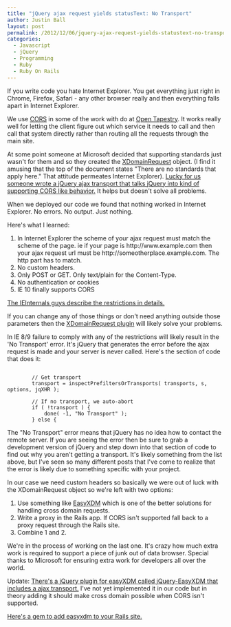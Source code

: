 ```yaml
---
title: "jQuery ajax request yields statusText: No Transport"
author: Justin Ball
layout: post
permalink: /2012/12/06/jquery-ajax-request-yields-statustext-no-transport/
categories:
  - Javascript
  - jQuery
  - Programming
  - Ruby
  - Ruby On Rails
---
```


If you write code you hate Internet Explorer. You get everything just right in Chrome, Firefox, Safari - any other browser really and then everything falls apart in Internet Explorer.

We use <a href="http://en.wikipedia.org/wiki/Cross-origin_resource_sharing">CORS</a> in some of the work with do at <a href="http://www.opentapestry.com">Open Tapestry</a>. It works really well for letting the client figure out which service it needs to call and then call that system directly rather than routing all the requests through the main site.

At some point someone at Microsoft decided that supporting standards just wasn't for them and so they created the <a href="http://msdn.microsoft.com/en-us/library/ie/cc288060(v=vs.85).aspx">XDomainRequest</a> object. (I find it amusing that the top of the document states "There are no standards that apply here." That attitude permeates Internet Explorer). <a href="https://github.com/MoonScript/jQuery-ajaxTransport-XDomainRequest">Lucky for us someone wrote a jQuery ajax transport that talks jQuery into kind of supporting CORS like behavior.</a> It helps but doesn't solve all problems.

When we deployed our code we found that nothing worked in Internet Explorer. No errors. No output. Just nothing.

Here's what I learned:

<ol>
<li>In Internet Explorer the scheme of your ajax request must match the scheme of the page. ie if your page is http://www.example.com then your ajax request url must be http://someotherplace.example.com. The http part has to match.</li>
<li>No custom headers.</li>
<li>Only POST or GET. Only text/plain for the Content-Type.</li>
<li>No authentication or cookies</li>
<li>IE 10 finally supports CORS</li>
</ol>

<a href="http://blogs.msdn.com/b/ieinternals/archive/2010/05/13/xdomainrequest-restrictions-limitations-and-workarounds.aspx">The IEInternals guys describe the restrictions in details.</a>

If you can change any of those things or don't need anything outside those parameters then the <a href="https://github.com/MoonScript/jQuery-ajaxTransport-XDomainRequest">XDomainRequest plugin</a> will likely solve your problems.

In IE 8/9 failure to comply with any of the restrictions will likely result in the 'No Transport' error. It's jQuery that generates the error before the ajax request is made and your server is never called. Here's the section of code that does it:
<pre><code class="javascript">
		// Get transport
		transport = inspectPrefiltersOrTransports( transports, s, options, jqXHR );

		// If no transport, we auto-abort
		if ( !transport ) {
			done( -1, "No Transport" );
		} else {
</pre></code>

The "No Transport" error means that jQuery has no idea how to contact the remote server. If you are seeing the error then be sure to grab a development version of jQuery and step down into that section of code to find out why you aren't getting a transport. It's likely something from the list above, but I've seen so many different posts that I've come to realize that the error is likely due to something specific with your project.

In our case we need custom headers so basically we were out of luck with the XDomainRequest object so we're left with two options:
<ol>
<li>Use something like <a href="http://easyxdm.net/wp/">EasyXDM</a> which is one of the better solutions for handling cross domain requests.</li>
<li>Write a proxy in the Rails app. If CORS isn't supported fall back to a proxy request through the Rails site.</li>
<li>Combine 1 and 2.</li>
</ol>

We're in the process of working on the last one. It's crazy how much extra work is required to support a piece of junk out of data browser. Special thanks to Microsoft for ensuring extra work for developers all over the world.

Update:
<a href="https://github.com/GyldendalDigital/jQuery-EasyXDM">There's a jQuery plugin for easyXDM called jQuery-EasyXDM that includes a ajax transport.</a> I've not yet implemented it in our code but in theory adding it should make cross domain possible when CORS isn't supported.

<a href="https://github.com/Octo-Labs/easyxdm-rails">Here's a gem to add easyxdm to your Rails site.</a>
